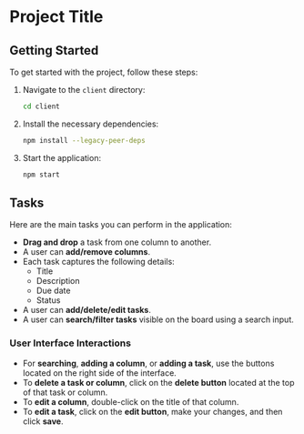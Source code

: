 # Project Title

## Getting Started

To get started with the project, follow these steps:

1. Navigate to the `client` directory:
   ```bash
   cd client
   ```

2. Install the necessary dependencies:
   ```bash
   npm install --legacy-peer-deps
   ```

3. Start the application:
   ```bash
   npm start
   ```

## Tasks

Here are the main tasks you can perform in the application:

- **Drag and drop** a task from one column to another.
- A user can **add/remove columns**.
- Each task captures the following details:
  - Title
  - Description
  - Due date
  - Status
- A user can **add/delete/edit tasks**.
- A user can **search/filter tasks** visible on the board using a search input.

### User Interface Interactions

- For **searching**, **adding a column**, or **adding a task**, use the buttons located on the right side of the interface.
- To **delete a task or column**, click on the **delete button** located at the top of that task or column.
- To **edit a column**, double-click on the title of that column.
- To **edit a task**, click on the **edit button**, make your changes, and then click **save**.

